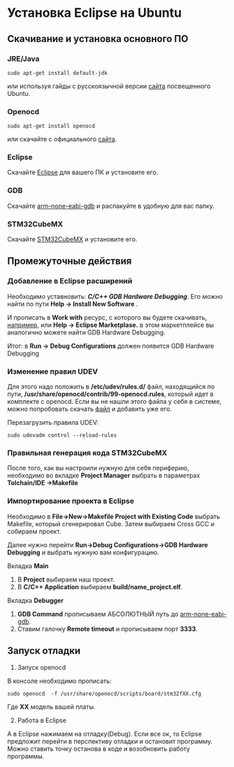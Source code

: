 # Установка Eclipse на Ubuntu #
## Скачивание и установка основного ПО ##

### JRE/Java ###
	sudo apt-get install default-jdk
или используя гайды с русскоязычной версии [сайта](https://help.ubuntu.ru/wiki/java) посвещенного Ubuntu.
### Openocd ###
	sudo apt-get install openocd
или скачайте с официального [сайта](http://openocd.org/).
### Eclipse ###
Скачайте [Eclipse](https://www.eclipse.org/downloads/download.php?file=/oomph/epp/2019-12/R/eclipse-inst-linux64.tar.gz) для вашего ПК и установите его. 
### <a name="GBD">GDB</a>  ###
Скачайте [arm-none-eabi-gdb](https://developer.arm.com/tools-and-software/open-source-software/developer-tools/gnu-toolchain/gnu-rm/downloads) и распакуйте в удобную для вас папку.
### STM32CubeMX ###
Скачайте [STM32CubeMX](https://www.st.com/en/development-tools/stm32cubemx.html) и установите его. 


## Промежуточные действия ##

### Добавление в Eclipse расширений ###
Необходимо уставновить: ***С/С++ GDB Hardware Debugging***. Его можно найти по пути
**Help -> Install New Software** .

И прописать в **Work with** ресурс, с которого вы будете скачивать, [например](https://download.eclipse.org/releases/2019-12/),
или **Help -> Eclipse Marketplase.** в этом маркетплейсе вы аналогично можете найти GDB Hardware Debugging.

Итог: в **Run -> Debug Configurations** должен появится GDB Hardware Debugging

### Изменение правил UDEV  ###
Для этого надо положить в **/etc/udev/rules.d/** файл, находящийся по пути, **/usr/share/openocd/contrib/99-openocd.rules**, который идет в комплекте с openocd. 
Если вы не нашли этого файла у себя в системе, можно попробовать скачать [файл](https://github.com/ntfreak/openocd/blob/master/contrib/60-openocd.rules) и добавить уже его. 

Перезагрузить правила UDEV:

	sudo udevadm control --reload-rules


### Правильная генерация кода STM32CubeMX ###
После того, как вы настроили нужную для себя периферию, необходимо во вкладке **Project Manager** выбрать в параметрах **Tolchain/IDE ->Makefile**

### Импортирование проекта в Eclipse ###
Необходимо в **File->New->Makefile Project with Existing Code** выбрать Makefile, который сгенерировал Cube. Затем выбираем Cross GCC и  собираем проект.

Далее нужно перейти **Run->Debug Configurations->GDB Hardware Debugging** и выбрать нужную вам конфигурацию.

Вкладка **Main**

1. В **Project** выбираем наш проект. 
2. В **C/C++ Application** выбираем **build/name_project.elf**.

Вкладка **Debugger**

1. **GDB Command** прописываем AБСОЛЮТНЫЙ путь до [arm-none-eabi-gdb](#GDB).
2. Ставим галочку **Remote timeout** и прописываем порт **3333**.

## Запуск отладки ##
1. Запуск openocd

В консоле необходимо прописать:
	
	sudo openocd  -f /usr/share/openocd/scripts/board/stm32fXX.cfg 
	
Где **XX** модель вашей платы. 

2. Работа в Eclipse

А в Eclipse нажимаем на отладку(Debug). Если все ок, то Eclipse предложит перейти в перспективу отладки и остановит программу. Можно ставить точку останова в коде и возобновить работу программы.